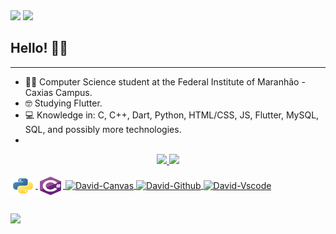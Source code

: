 <div>   
  <a href="www.linkedin.com/in/cauã-de-sousa-lima-9734a7259" target="_blank"><img src="https://img.shields.io/badge/-Instagram-%23E4405F?style=for-the-badge&logo=instagram&logoColor=white" target="_blank"></a>
  <a href="https://instagram.com/c.s.l_055" target="_blank"><img src="https://img.shields.io/badge/LinkedIn-0077B5?style=for-the-badge&logo=linkedin&logoColor=white" target="_blank"></a>
</div>

## **Hello! :wave::grin:**
---
* :man_technologist: Computer Science student at the Federal Institute of Maranhão - Caxias Campus.
* :nerd_face: Studying Flutter.
* :computer: Knowledge in: C, C++, Dart, Python, HTML/CSS, JS, Flutter, MySQL, SQL, and possibly more technologies.
* 
<div align="center">
  <a href="https://github.com/cauasousa">
  <img height="180em" src="https://github-readme-stats.vercel.app/api?username=cauasousa&show_icons=true&theme=cobalt&include_all_commits=true&count_private=true"/>
  <img height="180em" src="https://github-readme-stats.vercel.app/api/top-langs/?username=cauasousa&layout=compact&langs_count=7&theme=cobalt"/>
</div>
 
<div style="display: inline_block"><br>
  <img align="center" alt="David-Python" height="30" width="40" src="https://raw.githubusercontent.com/devicons/devicon/master/icons/python/python-original.svg">
  <img align="center" alt="David-Csharp" height="30" width="40" src="https://raw.githubusercontent.com/devicons/devicon/master/icons/csharp/csharp-original.svg">
  <img align="center" alt="David-Canvas" height="30" width="40" src="https://cdn.jsdelivr.net/gh/devicons/devicon/icons/canva/canva-original.svg" />
  <img align="center" alt="David-Github" height="30" width="40" src="https://cdn.jsdelivr.net/gh/devicons/devicon/icons/github/github-original.svg" />
  <img align="center" alt="David-Vscode" height="30" width="40" src="https://cdn.jsdelivr.net/gh/devicons/devicon/icons/vscode/vscode-original.svg" />


  </div>
  
##

<div> 
  
  <a href="https://instagram.com/c.s.l_055" target="_blank"><img src="https://img.shields.io/badge/-Instagram-%23E4405F?style=for-the-badge&logo=instagram&logoColor=white" target="_blank"></a>


</div>
